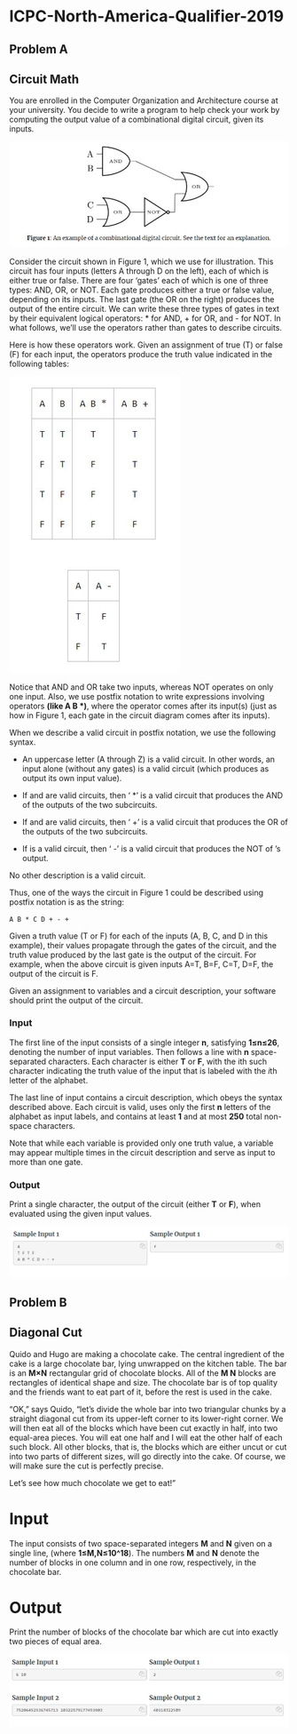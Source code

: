 # ICPC-North-America-Qualifier-2019

## Problem A
## Circuit Math

You are enrolled in the Computer Organization and Architecture course at your university. You decide to write a program to help check your work by computing the output value of a combinational digital circuit, given its inputs.

![Image of Circuit](/ProblemImages/A1.JPG)

Consider the circuit shown in Figure 1, which we use for illustration. This circuit has four inputs (letters A through D on the left), each of which is either true or false. There are four ‘gates’ each of which is one of three types: AND, OR, or NOT. Each gate produces either a true or false value, depending on its inputs. The last gate (the OR on the right) produces the output of the entire circuit. We can write these three types of gates in text by their equivalent logical operators: * for AND, + for OR, and - for NOT. In what follows, we’ll use the operators rather than gates to describe circuits.

Here is how these operators work. Given an assignment of true (T) or false (F) for each input, the operators produce the truth value indicated in the following tables:

![Image of Truth Tables](/ProblemImages/A2.JPG)

Notice that AND and OR take two inputs, whereas NOT operates on only one input. Also, we use postfix notation to write expressions involving operators **(like A B *)**, where the operator comes after its input(s) (just as how in Figure 1, each gate in the circuit diagram comes after its inputs).

When we describe a valid circuit in postfix notation, we use the following syntax.

- An uppercase letter (A through Z) is a valid circuit. In other words, an input alone (without any gates) is a valid circuit (which produces as output its own input value).

- If <C1> and <C2> are valid circuits, then ‘<C1> <C2> *’ is a valid circuit that produces the AND of the outputs of the two subcircuits.

- If <C1> and <C2> are valid circuits, then ‘<C1> <C2> +’ is a valid circuit that produces the OR of the outputs of the two subcircuits.

- If <C1> is a valid circuit, then ‘<C1> -’ is a valid circuit that produces the NOT of <C1>’s output.

No other description is a valid circuit.

Thus, one of the ways the circuit in Figure 1 could be described using postfix notation is as the string:

    A B * C D + - +

Given a truth value (T or F) for each of the inputs (A, B, C, and D in this example), their values propagate through the gates of the circuit, and the truth value produced by the last gate is the output of the circuit. For example, when the above circuit is given inputs A=T, B=F, C=T, D=F, the output of the circuit is F.

Given an assignment to variables and a circuit description, your software should print the output of the circuit.

### Input

The first line of the input consists of a single integer **n**, satisfying **1≤n≤26**, denoting the number of input variables. Then follows a line with **n** space-separated characters. Each character is either **T** or **F**, with the ith such character indicating the truth value of the input that is labeled with the *i*th letter of the alphabet.

The last line of input contains a circuit description, which obeys the syntax described above. Each circuit is valid, uses only the first **n** letters of the alphabet as input labels, and contains at least **1** and at most **250** total non-space characters.

Note that while each variable is provided only one truth value, a variable may appear multiple times in the circuit description and serve as input to more than one gate.

### Output

Print a single character, the output of the circuit (either **T** or **F**), when evaluated using the given input values.

![Image of Output](/ProblemImages/A3.JPG)


## Problem B
## Diagonal Cut

Quido and Hugo are making a chocolate cake. The central ingredient of the cake is a large chocolate bar, lying unwrapped on the kitchen table. The bar is an **M×N** rectangular grid of chocolate blocks. All of the **M N** blocks are rectangles of identical shape and size. The chocolate bar is of top quality and the friends want to eat part of it, before the rest is used in the cake.

“OK,” says Quido, “let’s divide the whole bar into two triangular chunks by a straight diagonal cut from its upper-left corner to its lower-right corner. We will then eat all of the blocks which have been cut exactly in half, into two equal-area pieces. You will eat one half and I will eat the other half of each such block. All other blocks, that is, the blocks which are either uncut or cut into two parts of different sizes, will go directly into the cake. Of course, we will make sure the cut is perfectly precise.

Let’s see how much chocolate we get to eat!”

# Input

The input consists of two space-separated integers **M** and **N** given on a single line, (where **1≤M,N≤10^18**). The numbers **M** and **N** denote the number of blocks in one column and in one row, respectively, in the chocolate bar.

# Output

Print the number of blocks of the chocolate bar which are cut into exactly two pieces of equal area.

![Image of Output2](/ProblemImages/B1.JPG)
